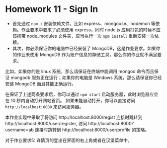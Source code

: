 # Homework 11 - Sign In

* 首先通过 `npm i` 安装依赖文件，比如 express、mongoose、nodemon 等依赖。作业要求中要求了必须使用 express，同时 node.js 应用打包的时候不应该携带 node_modules 文件夹，应当执行一次 `npm install` 重新安装一次依赖。
* 其次，你必须保证你的电脑中已经安装了 MongoDB，这是作业要求。如果你的作业未使用 MongoDB 作为账户信息的存储工具，那么你的作业就不满足要求。

比如，如果你的是 linux 系统，那么请保证在终端中能调用 mongod 命令而且保证 mongodb 服务正在运行；如果你的电脑是 Windows 系统，那么请保证你已经安装 MongoDB 而且其能正确运行。

在保证了上述两条要求后，你可以通过 `npm start` 启动服务器，此时浏览器应会在 10 秒内自动打开网站首页。
如果未能自动打开，你可以直接访问 `http://localhost:8000` 来访问服务器。

本作业实现中采取了将访问 http://localhost:8000/regist 连接时跳转到 http://localhost:8000/user/register, 访问 http://localhost:8000?username=ab 连接时跳转到 http://localhost:8000/user/profile 的策略。

对于作业要求5: 详情页的登出在界面的右上角或者在汉堡菜单中。